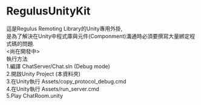 # RegulusUnityKit  
這是Regulus Remoting Library的Unity專用外掛,  
是為了解決在Unity中程式庫與元件(Componment)溝通時必須要撰寫大量綁定程式碼的問題.  
<尚在開發中>  
執行方法  
1.編譯 ChatServer/Chat.sln (Debug mode)  
2.開啟Unity Project (本資料夾)  
3.在Unity執行 Assets/copy_protocol_debug.cmd  
4.在Unity執行 Assets/run_server.cmd  
5.Play ChatRoom.unity  
